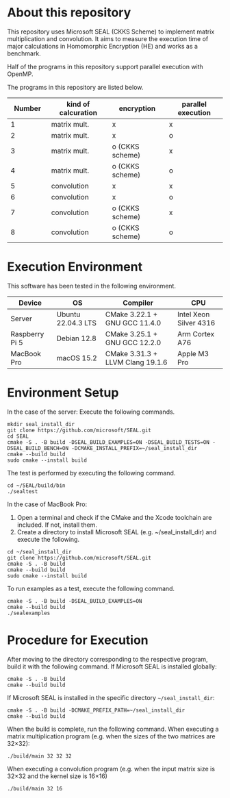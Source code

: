 # About this repository

This repository uses Microsoft SEAL (CKKS Scheme) to implement matrix multiplication and convolution. It aims to measure the execution time of major calculations in Homomorphic Encryption (HE) and works as a benchmark.

Half of the programs in this repository support parallel execution with OpenMP.

The programs in this repository are listed below.

| Number　| kind of calcuration | encryption | parallel execution |
| --- | ------------- | ------------- | ---- |
| 1 | matrix mult. | x | x |
| 2 | matrix mult. | x | o |
| 3 | matrix mult. | o (CKKS scheme) | x |
| 4 | matrix mult. | o (CKKS scheme) | o |
| 5 | convolution | x | x |
| 6 | convolution | x | o |
| 7 | convolution | o (CKKS scheme) | x |
| 8 | convolution | o (CKKS scheme) | o |


# Execution Environment
This software has been tested in the following environment.

| Device　| OS | Compiler | CPU |
| --- | ------------- | ------------- | ---- |
| Server | Ubuntu 22.04.3 LTS | CMake 3.22.1 + GNU GCC 11.4.0 | Intel Xeon Silver 4316 |
| Raspberry Pi 5 | Debian 12.8 | CMake 3.25.1 + GNU GCC 12.2.0 | Arm Cortex A76 |
| MacBook Pro | macOS 15.2 | CMake 3.31.3 + LLVM Clang 19.1.6 | Apple M3 Pro |

# Environment Setup
In the case of the server: 
Execute the following commands.
```
mkdir seal_install_dir
git clone https://github.com/microsoft/SEAL.git
cd SEAL
cmake -S . -B build -DSEAL_BUILD_EXAMPLES=ON -DSEAL_BUILD_TESTS=ON -DSEAL_BUILD_BENCH=ON -DCMAKE_INSTALL_PREFIX=~/seal_install_dir
cmake --build build
sudo cmake --install build
```

The test is performed by executing the following command.
```
cd ~/SEAL/build/bin
./sealtest
```

In the case of MacBook Pro:
1. Open a terminal and check if the CMake and the Xcode toolchain are included. If not, install them.
2. Create a directory to install Microsoft SEAL (e.g. ~/seal_install_dir) and execute the following.
```
cd ~/seal_install_dir
git clone https://github.com/microsoft/SEAL.git
cmake -S . -B build
cmake --build build
sudo cmake --install build
```

To run examples as a test, execute the following command.
```
cmake -S . -B build -DSEAL_BUILD_EXAMPLES=ON
cmake --build build
./sealexamples
```

# Procedure for Execution
After moving to the directory corresponding to the respective program, build it with the following command.
If Microsoft SEAL is installed globally: 
```
cmake -S . -B build
cmake --build build
```


If Microsoft SEAL is installed in the specific directory `~/seal_install_dir`: 
```
cmake -S . -B build -DCMAKE_PREFIX_PATH=~/seal_install_dir
cmake --build build
```


When the build is complete, run the following command.
When executing a matrix multiplication program (e.g. when the sizes of the two matrices are 32×32): 
```
./build/main 32 32 32
```


When executing a convolution program (e.g. when the input matrix size is 32×32 and the kernel size is 16×16)
```
./build/main 32 16
```
